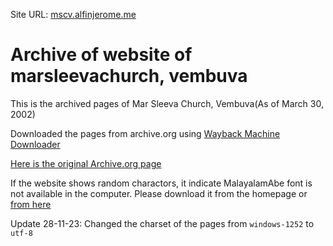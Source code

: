 Site URL: [mscv.alfinjerome.me](https://mscv.alfinjerome.me)

# Archive of website of marsleevachurch, vembuva
This is the archived pages of Mar Sleeva Church, Vembuva(As of March 30, 2002)

Downloaded the pages from archive.org using [Wayback Machine Downloader](https://github.com/hartator/wayback-machine-downloader)

[Here is the original Archive.org page](https://web.archive.org/web/20020330114216/http://marsleevachurch.com:80/)

If the website shows random charactors, it indicate MalayalamAbe font is not available in the computer. Please download it from the homepage or [from here](https://mscv.alfinjerome.me/font.html)

Update 28-11-23: Changed the charset of the pages from `windows-1252` to `utf-8`
